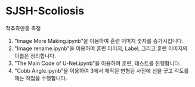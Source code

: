# SJSH-Scoliosis

척추측만증 측정 

1. "Image More Making.ipynb"을 이용하여 훈련 이미지 숫자를 증가시킵니다.
2. "Image rename.ipynb"을 이용하여 훈련 이미지, Label, 그리고 훈련 이미지의 이름은 정리합니다.
3. "The Main Code of U-Net.ipynb"을 이용하여 훈련, 테스트를 진행합니다.
4. "Cobb Angle.ipynb"을 이용하여 3에서 제작된 변형된 사진에 선을 긋고 각도를 재는 작업을 수행합니다.
